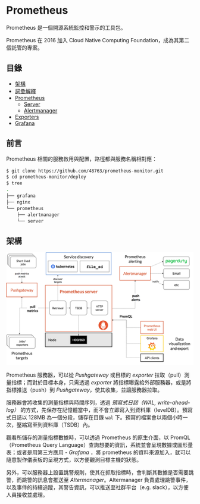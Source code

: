 # Prometheus

Prometheus 是一個開源系統監控和警示的工具包。

Prometheus 在 2016 加入 Cloud Native Computing Foundation，成為其第二個託管的專案。

## 目錄

- [架構](#架構)
- [詞彙解釋](./doc/glossary.md)
- [Prometheus](./doc/prometheus)
    - [Server](./doc/prometheus/server)
    - [Alertmanager](./doc/prometheus/alertmanager)
- [Exporters](https://github.com/48763/prom-client-ex)
- [Grafana](./doc/grafana)

## 前言

Prometheus 相關的服務啟用與配置，路徑都與服務名稱相對應：

```bash
$ git clone https://github.com/48763/prometheus-monitor.git
$ cd prometheus-monitor/deploy
$ tree
.
├── grafana
├── nginx
└── prometheus
    ├── alertmanager
    └── server
```

## 架構

![](img/img-01.png)

Prometheus 服務器，可以從 *Pushgateway* 或目標的 *exporter* 拉取（pull）測量指標；而對於目標本身，只需透過 *exporter* 將指標曝露給外部服務器，或是將指標推送（push）到 *Pushgateway*，使其收集，並讓服務器拉取。

服務器會將收集的測量指標與時間序列，透過 *預寫式日誌（WAL, write-ahead-log）* 的方式，先保存在記憶體當中，而不會立即寫入到資料庫（levelDB）。預寫式日誌以 128MB 為一個分段，儲存在目錄 `wal` 下。預寫的檔案會以兩個小時一次，壓縮寫至到資料庫（TSDB）內。

觀看所儲存的測量指標數據時，可以透過 Prometheus 的原生介面，以 PromQL（Prometheus Query Language）查詢想要的資訊，系統並會呈現數據或圖形量表；或者是用第三方應用 - *Grafana*
，將 prometheus 的資料來源加入，就可以隨意製作儀表板的呈現方式，以方便觀測目標主機的狀態。

另外，可以服務器上設置跳警規則，使其在抓取指標時，會判斷其數據是否需要跳警，而跳警的訊息會推送至 *Altermanager*。Altermanager 負責處理跳警事件，以及事件的持續追蹤，其警告資訊，可以推送至社群平台（e.g. slack），以方便人員接收並處理。

